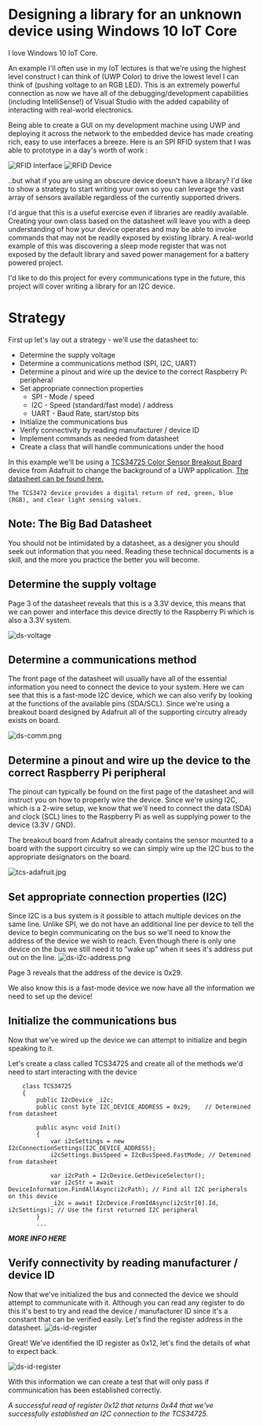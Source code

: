 # Designing a library for an unknown device using Windows 10 IoT Core
I love Windows 10 IoT Core.

An example I'll often use in my IoT lectures is that we're using the highest level construct I can think of (UWP Color) to drive the lowest level I can think of (pushing voltage to an RGB LED). This is an extremely powerful connection as now we have all of the debugging/development capabilities (including IntelliSense!) of Visual Studio with the added capability of interacting with real-world electronics.

Being able to create a GUI on my development machine using UWP and deploying it across the network to the embedded device has made creating rich, easy to use interfaces a breeze. Here is an SPI RFID system that I was able to prototype in a day's worth of work :

![RFID Interface](./images/rfid-gui.jpg)
![RFID Device](./images/rfid-device.jpg)


..but what if you are using an obscure device doesn't have a library? I'd like to show a strategy to start writing your own so you can leverage the vast array of sensors available regardless of the currently supported drivers. 

I'd argue that this is a useful exercise even if libraries are readily available. Creating your own class based on the datasheet will leave you with a deep understanding of how your device operates and may be able to invoke commands that may not be readily exposed by existing library. A real-world example of this was discovering a sleep mode register that was not exposed by the default library and saved power management for a battery powered project.

I'd like to do this project for every communications type in the future, this project will cover writing a library for an I2C device.
# Strategy
First up let's lay out a strategy - we'll use the datasheet to:
* Determine the supply voltage
* Determine a communications method (SPI, I2C, UART)
* Determine a pinout and wire up the device to the correct Raspberry Pi peripheral
* Set appropriate connection properties
    * SPI - Mode / speed
    * I2C - Speed (standard/fast mode) / address
    * UART - Baud Rate, start/stop bits
* Initialize the communications bus
* Verify connectivity by reading manufacturer / device ID
* Implement commands as needed from datasheet
* Create a class that will handle communications under the hood

In this example we'll be using a [TCS34725 Color Sensor Breakout Board](https://www.adafruit.com/product/1334) device from Adafruit to change the background of a UWP application. [The datasheet can be found here.](https://cdn-shop.adafruit.com/datasheets/TCS34725.pdf)

`The TCS3472 device provides a digital return of red, green, blue (RGB), and clear light sensing values.`

## Note: The Big Bad Datasheet
You should not be intimidated by a datasheet, as a designer you should seek out information that you need. Reading these technical documents is a skill, and the more you practice the better you will become.

## Determine the supply voltage
Page 3 of the datasheet reveals that this is a 3.3V device, this means that we can power and interface this device directly to the Raspberry Pi which is also a 3.3V system.

![ds-voltage](./images/ds-voltage.png)

## Determine a communications method
The front page of the datasheet will usually have all of the essential information you need to connect the device to your system. Here we can see that this is a fast-mode I2C device, which we can also verify by looking at the functions of the available pins (SDA/SCL). Since we're using a breakout board designed by Adafruit all of the supporting circutry already exists on board.

![ds-comm.png](./images/ds-comm.png)

## Determine a pinout and wire up the device to the correct Raspberry Pi peripheral
The pinout can typically be found on the first page of the datasheet and will instruct you on how to properly wire the device. Since we're using I2C, which is a 2-wire setup, we know that we'll need to connect the data (SDA) and clock (SCL) lines to the Raspberry Pi as well as supplying power to the device (3.3V / GND).

The breakout board from Adafruit already contains the sensor mounted to a board with the support circuitry so we can simply wire up the I2C bus to the appropriate designators on the board.

![tcs-adafruit.jpg](./images/tcs-adafruit.jpg)


## Set appropriate connection properties (I2C)
Since I2C is a bus system is it possible to attach multiple devices on the same line. Unlike SPI, we do not have an additional line per device to tell the device to begin communicating on the bus so we'll need to know the address of the device we wish to reach. Even though there is only one device on the bus we still need it to "wake up" when it sees it's address put out on the line.
![ds-i2c-address.png](./images/ds-i2c-address.png)

Page 3 reveals that the address of the device is 0x29.

We also know this is a fast-mode device we now have all the information we need to set up the device!

## Initialize the communications bus
Now that we've wired up the device we can attempt to initialize and begin speaking to it.

Let's create a class called TCS34725 and create all of the methods we'd need to start interacting with the device

```CSHARP
    class TCS34725
    {
        public I2cDevice _i2c;
        public const byte I2C_DEVICE_ADDRESS = 0x29;    // Determined from datasheet

        public async void Init()
        {
            var i2cSettings = new I2cConnectionSettings(I2C_DEVICE_ADDRESS);
            i2cSettings.BusSpeed = I2cBusSpeed.FastMode; // Detemined from datasheet

            var i2cPath = I2cDevice.GetDeviceSelector();
            var i2cStr = await DeviceInformation.FindAllAsync(i2cPath); // Find all I2C peripherals on this device
            _i2c = await I2cDevice.FromIdAsync(i2cStr[0].Id, i2cSettings); // Use the first returned I2C peripheral
        }
        ...
```
***MORE INFO HERE***

## Verify connectivity by reading manufacturer / device ID
Now that we've initialized the bus and connected the device we should attempt to communicate with it. Although you can read any register to do this it's best to try and read the device / manufacturer ID since it's a constant that can be verified easily. Let's find the register address in the datasheet. 
![ds-id-register](./images/ds-id-register.png)

Great! We've identified the ID register as 0x12, let's find the details of what to expect back.

![ds-id-register](./images/ds-id-register-details.png)

With this information we can create a test that will only pass if communication has been established correctly.

*A successful read of register 0x12 that returns 0x44 that we've successfully established an I2C connection to the TCS34725.*


